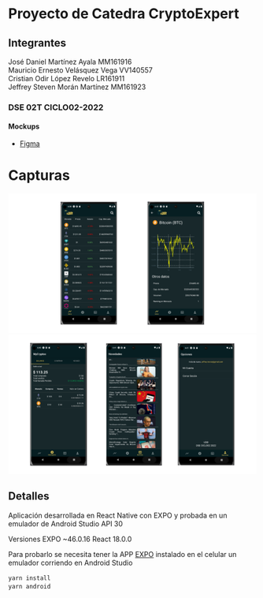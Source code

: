 # Proyecto de Catedra CryptoExpert

## Integrantes 
José Daniel Martínez Ayala MM161916  </br>
Mauricio Ernesto Velásquez Vega VV140557 </br>
Cristian Odir López Revelo LR161911  </br>
Jeffrey Steven Morán Martínez MM161923  </br>

### DSE 02T CICLO02-2022

#### Mockups
- [Figma](https://www.figma.com/proto/utNslcQW3aVwSUk2pq6BYH/CryptoExpert?node-id=76%3A47&scaling=scale-down&page-id=0%3A1&starting-point-node-id=2%3A2)

# Capturas
![Screenshots1](assets/screenshots/screens1.png)
![Screenshots2](assets/screenshots/screens2.png)

## Detalles
Aplicación desarrollada en React Native con EXPO y probada en un emulador de Android Studio API 30

Versiones
EXPO ~46.0.16
React 18.0.0

Para probarlo se necesita tener la APP [EXPO](https://play.google.com/store/apps/details?id=host.exp.exponent) instalado en el celular un emulador corriendo en Android Studio
~~~sh
yarn install
yarn android
~~~